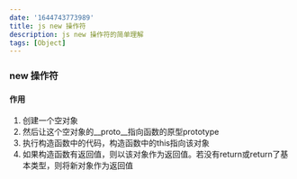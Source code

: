 ```yaml
---
date: '1644743773989'
title: js new 操作符
description: js new 操作符的简单理解
tags: [Object]
---
```

### new 操作符
#### 作用
1. 创建一个空对象
2. 然后让这个空对象的__proto__指向函数的原型prototype
3. 执行构造函数中的代码，构造函数中的this指向该对象
4. 如果构造函数有返回值，则以该对象作为返回值。若没有return或return了基本类型，则将新对象作为返回值
